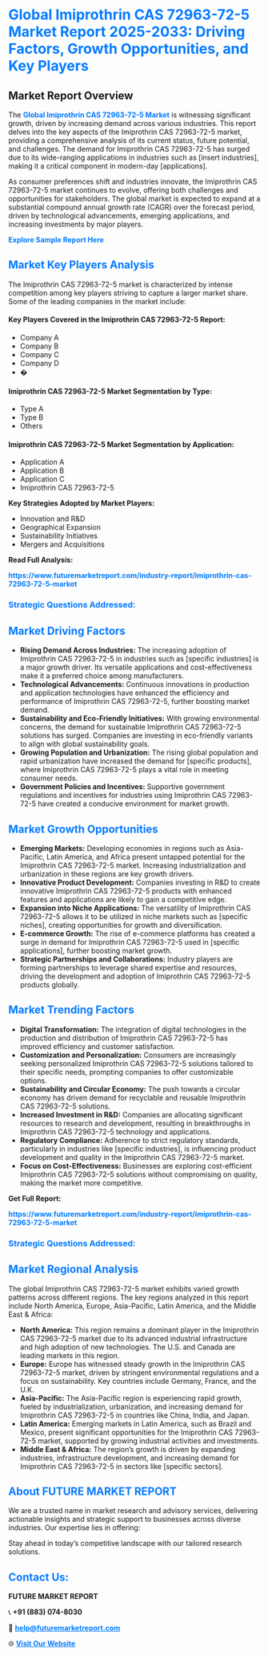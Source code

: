 <h1 style="color: #007BFF;">Global Imiprothrin CAS 72963-72-5 Market Report 2025-2033: Driving Factors, Growth Opportunities, and Key Players</h1>

<section id="overview">
<h2>Market Report Overview</h2>
<p>The <a href="https://www.futuremarketreport.com/industry-report/imiprothrin-cas-72963-72-5-market" style="color: #007BFF; text-decoration: none;"><strong>Global Imiprothrin CAS 72963-72-5 Market</strong></a> is witnessing significant growth, driven by increasing demand across various industries. This report delves into the key aspects of the Imiprothrin CAS 72963-72-5 market, providing a comprehensive analysis of its current status, future potential, and challenges. The demand for Imiprothrin CAS 72963-72-5 has surged due to its wide-ranging applications in industries such as [insert industries], making it a critical component in modern-day [applications].</p>
<p>As consumer preferences shift and industries innovate, the Imiprothrin CAS 72963-72-5 market continues to evolve, offering both challenges and opportunities for stakeholders. The global market is expected to expand at a substantial compound annual growth rate (CAGR) over the forecast period, driven by technological advancements, emerging applications, and increasing investments by major players.</p>
</section>

<section id="overview">
<p><a href="https://www.futuremarketreport.com/request-sample/reportId=113281" style="color: #007BFF; text-decoration: none;"><strong>Explore Sample Report Here</strong></a></p>
</section>

<section id="key-players">
<h2 style="color: #007BFF;">Market Key Players Analysis</h2>
<p>The Imiprothrin CAS 72963-72-5 market is characterized by intense competition among key players striving to capture a larger market share. Some of the leading companies in the market include:</p>
<h4>Key Players Covered in the Imiprothrin CAS 72963-72-5 Report:</h4>
<ul><li>Company A</li><li>Company B</li><li>Company C</li><li>Company D</li><li>�</li></ul>
<h4>Imiprothrin CAS 72963-72-5 Market Segmentation by Type:</h4>
<ul><li>Type A</li><li>Type B</li><li>Others</li></ul>

<h4>Imiprothrin CAS 72963-72-5 Market Segmentation by Application:</h4>
<ul><li>Application A</li><li>Application B</li><li>Application C</li><li>Imiprothrin CAS 72963-72-5</li></ul>
<p><strong>Key Strategies Adopted by Market Players:</strong></p>
<ul>
<li>Innovation and R&D</li>
<li>Geographical Expansion</li>
<li>Sustainability Initiatives</li>
<li>Mergers and Acquisitions</li>
</ul>
</section>

<section>
<p><strong>Read Full Analysis: </strong></p><a href="https://www.futuremarketreport.com/industry-report/imiprothrin-cas-72963-72-5-market" style="color: #007BFF; text-decoration: none;"><strong>https://www.futuremarketreport.com/industry-report/imiprothrin-cas-72963-72-5-market</strong></a>
<h3 style="color: #007BFF;">Strategic Questions Addressed:</h3>
</section>

<section id="driving-factors">
<h2 style="color: #007BFF;">Market Driving Factors</h2>
<ul>
<li><strong>Rising Demand Across Industries:</strong> The increasing adoption of Imiprothrin CAS 72963-72-5 in industries such as [specific industries] is a major growth driver. Its versatile applications and cost-effectiveness make it a preferred choice among manufacturers.</li>
<li><strong>Technological Advancements:</strong> Continuous innovations in production and application technologies have enhanced the efficiency and performance of Imiprothrin CAS 72963-72-5, further boosting market demand.</li>
<li><strong>Sustainability and Eco-Friendly Initiatives:</strong> With growing environmental concerns, the demand for sustainable Imiprothrin CAS 72963-72-5 solutions has surged. Companies are investing in eco-friendly variants to align with global sustainability goals.</li>
<li><strong>Growing Population and Urbanization:</strong> The rising global population and rapid urbanization have increased the demand for [specific products], where Imiprothrin CAS 72963-72-5 plays a vital role in meeting consumer needs.</li>
<li><strong>Government Policies and Incentives:</strong> Supportive government regulations and incentives for industries using Imiprothrin CAS 72963-72-5 have created a conducive environment for market growth.</li>
</ul>
</section>

<section id="growth-opportunities">
<h2 style="color: #007BFF;">Market Growth Opportunities</h2>
<ul>
<li><strong>Emerging Markets:</strong> Developing economies in regions such as Asia-Pacific, Latin America, and Africa present untapped potential for the Imiprothrin CAS 72963-72-5 market. Increasing industrialization and urbanization in these regions are key growth drivers.</li>
<li><strong>Innovative Product Development:</strong> Companies investing in R&D to create innovative Imiprothrin CAS 72963-72-5 products with enhanced features and applications are likely to gain a competitive edge.</li>
<li><strong>Expansion into Niche Applications:</strong> The versatility of Imiprothrin CAS 72963-72-5 allows it to be utilized in niche markets such as [specific niches], creating opportunities for growth and diversification.</li>
<li><strong>E-commerce Growth:</strong> The rise of e-commerce platforms has created a surge in demand for Imiprothrin CAS 72963-72-5 used in [specific applications], further boosting market growth.</li>
<li><strong>Strategic Partnerships and Collaborations:</strong> Industry players are forming partnerships to leverage shared expertise and resources, driving the development and adoption of Imiprothrin CAS 72963-72-5 products globally.</li>
</ul>
</section>

<section id="trending-factors">
<h2 style="color: #007BFF;">Market Trending Factors</h2>
<ul>
<li><strong>Digital Transformation:</strong> The integration of digital technologies in the production and distribution of Imiprothrin CAS 72963-72-5 has improved efficiency and customer satisfaction.</li>
<li><strong>Customization and Personalization:</strong> Consumers are increasingly seeking personalized Imiprothrin CAS 72963-72-5 solutions tailored to their specific needs, prompting companies to offer customizable options.</li>
<li><strong>Sustainability and Circular Economy:</strong> The push towards a circular economy has driven demand for recyclable and reusable Imiprothrin CAS 72963-72-5 solutions.</li>
<li><strong>Increased Investment in R&D:</strong> Companies are allocating significant resources to research and development, resulting in breakthroughs in Imiprothrin CAS 72963-72-5 technology and applications.</li>
<li><strong>Regulatory Compliance:</strong> Adherence to strict regulatory standards, particularly in industries like [specific industries], is influencing product development and quality in the Imiprothrin CAS 72963-72-5 market.</li>
<li><strong>Focus on Cost-Effectiveness:</strong> Businesses are exploring cost-efficient Imiprothrin CAS 72963-72-5 solutions without compromising on quality, making the market more competitive.</li>
</ul>
</section>

<section>
<p><strong>Get Full Report: </strong></p><a href="https://www.futuremarketreport.com/industry-report/imiprothrin-cas-72963-72-5-market" style="color: #007BFF; text-decoration: none;"><strong>https://www.futuremarketreport.com/industry-report/imiprothrin-cas-72963-72-5-market</strong></a>
<h3 style="color: #007BFF;">Strategic Questions Addressed:</h3>
</section>


<section id="regional-analysis">
<h2 style="color: #007BFF;">Market Regional Analysis</h2>
<p>The global Imiprothrin CAS 72963-72-5 market exhibits varied growth patterns across different regions. The key regions analyzed in this report include North America, Europe, Asia-Pacific, Latin America, and the Middle East & Africa:</p>
<ul>
<li><strong>North America:</strong> This region remains a dominant player in the Imiprothrin CAS 72963-72-5 market due to its advanced industrial infrastructure and high adoption of new technologies. The U.S. and Canada are leading markets in this region.</li>
<li><strong>Europe:</strong> Europe has witnessed steady growth in the Imiprothrin CAS 72963-72-5 market, driven by stringent environmental regulations and a focus on sustainability. Key countries include Germany, France, and the U.K.</li>
<li><strong>Asia-Pacific:</strong> The Asia-Pacific region is experiencing rapid growth, fueled by industrialization, urbanization, and increasing demand for Imiprothrin CAS 72963-72-5 in countries like China, India, and Japan.</li>
<li><strong>Latin America:</strong> Emerging markets in Latin America, such as Brazil and Mexico, present significant opportunities for the Imiprothrin CAS 72963-72-5 market, supported by growing industrial activities and investments.</li>
<li><strong>Middle East & Africa:</strong> The region’s growth is driven by expanding industries, infrastructure development, and increasing demand for Imiprothrin CAS 72963-72-5 in sectors like [specific sectors].</li>
</ul>
</section>

<footer>
<h2 style="color: #007BFF;">About FUTURE MARKET REPORT</h2>
<p>We are a trusted name in market research and advisory services, delivering actionable insights and strategic support to businesses across diverse industries. Our expertise lies in offering:</p>

<p>Stay ahead in today’s competitive landscape with our tailored research solutions.</p>

<h2 style="color: #007BFF;">Contact Us:</h2>
<p><strong>FUTURE MARKET REPORT</strong></p>
<p>📞 <strong>+91 (883) 074-8030</strong></p>
<p>📧 <strong><a href="mailto:help@futuremarketreport.com" style="color: #007BFF;">help@futuremarketreport.com</a></strong></p>
<p>🌐 <strong><a href="https://www.futuremarketreport.com/" style="color: #007BFF;">Visit Our Website</a></strong></p>
</footer>